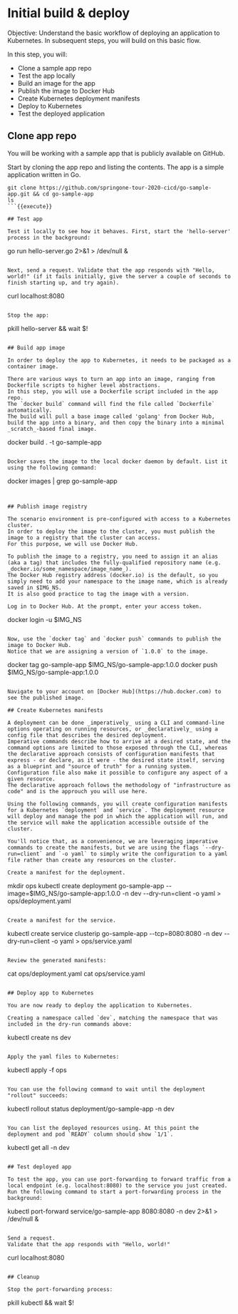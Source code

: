 # Initial build & deploy

Objective:
Understand the basic workflow of deploying an application to Kubernetes. 
In subsequent steps, you will build on this basic flow.

In this step, you will:
- Clone a sample app repo
- Test the app locally
- Build an image for the app
- Publish the image to Docker Hub
- Create Kubernetes deployment manifests
- Deploy to Kubernetes
- Test the deployed application

## Clone app repo
You will be working with a sample app that is publicly available on GitHub.

Start by cloning the app repo and listing the contents. 
The app is a simple application written in Go.

```
git clone https://github.com/springone-tour-2020-cicd/go-sample-app.git && cd go-sample-app
ls
```{{execute}}

## Test app

Test it locally to see how it behaves. First, start the 'hello-server' process in the background:

```
go run hello-server.go 2>&1 > /dev/null &
```{{execute}}

Next, send a request. Validate that the app responds with "Hello, world!" (if it fails initially, give the server a couple of seconds to finish starting up, and try again).

```
curl localhost:8080
```{{execute}}

Stop the app:

```
pkill hello-server && wait $!
```{{execute}}

## Build app image

In order to deploy the app to Kubernetes, it needs to be packaged as a container image.

There are various ways to turn an app into an image, ranging from Dockerfile scripts to higher level abstractions. 
In this step, you will use a Dockerfile script included in the app repo. 
The `docker build` command will find the file called `Dockerfile` automatically. 
The build will pull a base image called 'golang' from Docker Hub, build the app into a binary, and then copy the binary into a minimal _scratch_-based final image.

```
docker build . -t go-sample-app
```{{execute}}

Docker saves the image to the local docker daemon by default. List it using the following command:

```
docker images | grep go-sample-app
```{{execute}}


## Publish image registry

The scenario environment is pre-configured with access to a Kubernetes cluster. 
In order to deploy the image to the cluster, you must publish the image to a registry that the cluster can access. 
For this purpose, we will use Docker Hub.

To publish the image to a registry, you need to assign it an alias (aka a tag) that includes the fully-qualified repository name (e.g. _docker.io/some_namespace/image_name_). 
The Docker Hub registry address (docker.io) is the default, so you simply need to add your namespace to the image name, which is already saved in $IMG_NS. 
It is also good practice to tag the image with a version.

Log in to Docker Hub. At the prompt, enter your access token.

```
docker login -u $IMG_NS
```{{execute}}

Now, use the `docker tag` and `docker push` commands to publish the image to Docker Hub. 
Notice that we are assigning a version of `1.0.0` to the image.

```
docker tag go-sample-app $IMG_NS/go-sample-app:1.0.0
docker push $IMG_NS/go-sample-app:1.0.0
```{{execute}}

Navigate to your account on [Docker Hub](https://hub.docker.com) to see the published image.

## Create Kubernetes manifests

A deployment can be done _imperatively_ using a CLI and command-line options operating on running resources, or _declaratively_ using a config file that describes the desired deployment. 
Imperative commands describe how to arrive at a desired state, and the command options are limited to those exposed through the CLI, whereas the declarative approach consists of configuration manifests that express - or declare, as it were - the desired state itself, serving as a blueprint and "source of truth" for a running system. 
Configuration file also make it possible to configure any aspect of a given resource.
The declarative approach follows the methodology of "infrastructure as code" and is the approuch you will use here.

Using the following commands, you will create configuration manifests for a Kubernetes `deployment` and `service`. The deployment resource will deploy and manage the pod in which the application will run, and the service will make the application accessible outside of the cluster.
 
You'll notice that, as a convenience, we are leveraging imperative commands to create the manifests, but we are using the flags `--dry-run=client` and `-o yaml` to simply write the configuration to a yaml file rather than create any resources on the cluster.

Create a manifest for the deployment. 

```
mkdir ops
kubectl create deployment go-sample-app --image=$IMG_NS/go-sample-app:1.0.0 -n dev --dry-run=client -o yaml > ops/deployment.yaml
```{{execute}}

Create a manifest for the service. 

```
kubectl create service clusterip go-sample-app --tcp=8080:8080 -n dev --dry-run=client -o yaml > ops/service.yaml
```{{execute}}

Review the generated manifests:

```
cat ops/deployment.yaml
cat ops/service.yaml
```{{execute}}

## Deploy app to Kubernetes

You are now ready to deploy the application to Kubernetes.

Creating a namespace called `dev`, matching the namespace that was included in the dry-run commands above:

```
kubectl create ns dev
```{{execute}}

Apply the yaml files to Kubernetes:

```
kubectl apply -f ops
```{{execute}}

You can use the following command to wait until the deployment "rollout" succeeds:

```
kubectl rollout status deployment/go-sample-app -n dev
```{{execute}}

You can list the deployed resources using. At this point the deployment and pod `READY` column should show `1/1`.

```
kubectl get all -n dev
```{{execute}}

## Test deployed app

To test the app, you can use port-forwarding to forward traffic from a local endpoint (e.g. localhost:8080) to the service you just created. 
Run the following command to start a port-forwarding process in the background:

```
kubectl port-forward service/go-sample-app 8080:8080 -n dev 2>&1 > /dev/null &
```{{execute}}

Send a request. 
Validate that the app responds with "Hello, world!"

```
curl localhost:8080
```{{execute}}

## Cleanup

Stop the port-forwarding process:

```
pkill kubectl && wait $!
```{{execute}}
